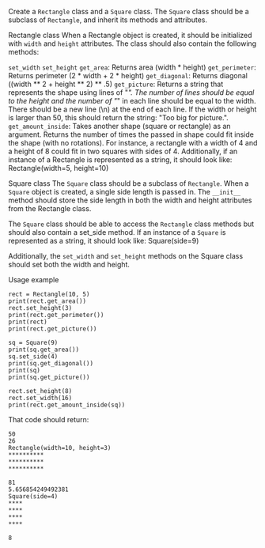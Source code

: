 Create a `Rectangle` class and a `Square` class. The `Square` class should be a subclass of `Rectangle`, and inherit its methods and attributes.

Rectangle class
When a Rectangle object is created, it should be initialized with `width` and `height` attributes. The class should also contain the following methods:

`set_width`
`set_height`
`get_area`: Returns area (width * height)
`get_perimeter`: Returns perimeter (2 * width + 2 * height)
`get_diagonal`: Returns diagonal ((width ** 2 + height ** 2) ** .5)
`get_picture`: Returns a string that represents the shape using lines of "*". The number of lines should be equal to the height and the number of "*" in each line should be equal to the width. There should be a new line (\n) at the end of each line. If the width or height is larger than 50, this should return the string: "Too big for picture.".
`get_amount_inside`: Takes another shape (square or rectangle) as an argument. Returns the number of times the passed in shape could fit inside the shape (with no rotations). For instance, a rectangle with a width of 4 and a height of 8 could fit in two squares with sides of 4.
Additionally, if an instance of a Rectangle is represented as a string, it should look like: Rectangle(width=5, height=10)

Square class
The `Square` class should be a subclass of `Rectangle`. When a `Square` object is created, a single side length is passed in. The `__init__` method should store the side length in both the width and height attributes from the Rectangle class.

The `Square` class should be able to access the `Rectangle` class methods but should also contain a set_side method. If an instance of a `Square` is represented as a string, it should look like: Square(side=9)

Additionally, the `set_width` and `set_height` methods on the Square class should set both the width and height.

Usage example
```
rect = Rectangle(10, 5)
print(rect.get_area())
rect.set_height(3)
print(rect.get_perimeter())
print(rect)
print(rect.get_picture())

sq = Square(9)
print(sq.get_area())
sq.set_side(4)
print(sq.get_diagonal())
print(sq)
print(sq.get_picture())

rect.set_height(8)
rect.set_width(16)
print(rect.get_amount_inside(sq))
```
That code should return:
```
50
26
Rectangle(width=10, height=3)
**********
**********
**********

81
5.656854249492381
Square(side=4)
****
****
****
****

8
```
